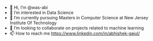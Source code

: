 - 👋 Hi, I’m @was-abi
- 👀 I’m interested in Data Science
- 🌱 I’m currently pursuing Masters in Computer Science at New Jersey Institute Of Technology
- 💞️ I’m looking to collaborate on projects related to machine learning
- 📫 How to reach me https://www.linkedin.com/in/abhishek-gajul/

<!---
was-abi/was-abi is a ✨ special ✨ repository because its `README.md` (this file) appears on your GitHub profile.
You can click the Preview link to take a look at your changes.
--->
